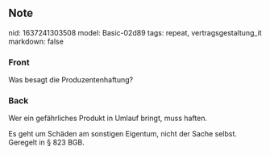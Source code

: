 ## Note
nid: 1637241303508
model: Basic-02d89
tags: repeat, vertragsgestaltung_it
markdown: false

### Front
Was besagt die Produzentenhaftung?

### Back
Wer ein gefährliches Produkt in Umlauf bringt, muss haften.
<div>
  Es geht um Schäden am sonstigen Eigentum, nicht der Sache selbst.
  <div>
    Geregelt in § 823 BGB.
  </div>
</div>
